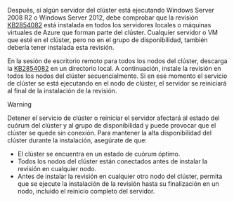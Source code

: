 Después, si algún servidor del clúster está ejecutando Windows Server 2008 R2 o Windows Server 2012, debe comprobar que la revisión [KB2854082](http://support.microsoft.com/kb/2854082) está instalada en todos los servidores locales o máquinas virtuales de Azure que forman parte del clúster. Cualquier servidor o VM que esté en el clúster, pero no en el grupo de disponibilidad, también debería tener instalada esta revisión.

En la sesión de escritorio remoto para todos los nodos del clúster, descarga la [KB2854082](http://support.microsoft.com/kb/2854082) en un directorio local. A continuación, instale la revisión en todos los nodos del clúster secuencialmente. Si en ese momento el servicio de clúster se está ejecutando en el nodo de clúster, el servidor se reiniciará al final de la instalación de la revisión.

> [!WARNING]
> Detener el servicio de clúster o reiniciar el servidor afectará al estado del cuórum del clúster y al grupo de disponibilidad y puede provocar que el clúster se quede sin conexión. Para mantener la alta disponibilidad del clúster durante la instalación, asegúrate de que:
> 
> * El clúster se encuentra en un estado de cuórum óptimo. 
> * Todos los nodos del clúster están conectados antes de instalar la revisión en cualquier nodo.
> * Antes de instalar la revisión en cualquier otro nodo del clúster, permita que se ejecute la instalación de la revisión hasta su finalización en un nodo, incluido el reinicio completo del servidor.
> 
> 

